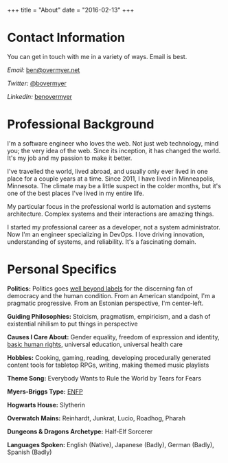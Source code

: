 +++
title = "About"
date = "2016-02-13"
+++
# Contact Information

You can get in touch with me in a variety of ways. Email is best.

_Email:_ [ben@overmyer.net](mailto:ben@overmyer.net)

_Twitter:_ [@bovermyer](https://twitter.com/bovermyer)

_LinkedIn:_ [benovermyer](https://www.linkedin.com/in/benovermyer/)

# Professional Background

I'm a software engineer who loves the web. Not just web technology, mind you; the very idea of the web. Since its inception, it has changed the world. It's my job and my passion to make it better.

I've travelled the world, lived abroad, and usually only ever lived in one place for a couple years at a time. Since 2011, I have lived in Minneapolis, Minnesota. The climate may be a little suspect in the colder months, but it's one of the best places I've lived in my entire life.

My particular focus in the professional world is automation and systems architecture. Complex systems and their interactions are amazing things.

I started my professional career as a developer, not a system administrator. Now I'm an engineer specializing in DevOps. I love driving innovation, understanding of systems, and reliability. It's a fascinating domain.

# Personal Specifics

**Politics:** Politics goes [well beyond labels](http://www.the-american-interest.com/2016/02/17/the-seven-habits-of-highly-depolarizing-people/) for the discerning fan of democracy and the human condition. From an American standpoint, I'm a pragmatic progressive. From an Estonian perspective, I'm center-left.

**Guiding Philosophies:** Stoicism, pragmatism, empiricism, and a dash of existential nihilism to put things in perspective

**Causes I Care About:** Gender equality, freedom of expression and identity, [basic human rights](http://www.un.org/en/universal-declaration-human-rights/), universal education, universal health care

**Hobbies:** Cooking, gaming, reading, developing procedurally generated content tools for tabletop RPGs, writing, making themed music playlists

**Theme Song:** Everybody Wants to Rule the World by Tears for Fears

**Myers-Briggs Type:** [ENFP](http://www.humanmetrics.com/personality/enfp)

**Hogwarts House:** Slytherin

**Overwatch Mains:** Reinhardt, Junkrat, Lucio, Roadhog, Pharah

**Dungeons &amp; Dragons Archetype:** Half-Elf Sorcerer

**Languages Spoken:** English (Native), Japanese (Badly), German (Badly), Spanish (Badly)
